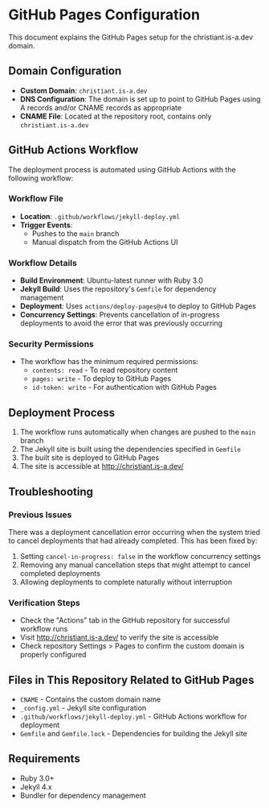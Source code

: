 # GitHub Pages Configuration

This document explains the GitHub Pages setup for the christiant.is-a.dev domain.

## Domain Configuration

- **Custom Domain**: `christiant.is-a.dev`
- **DNS Configuration**: The domain is set up to point to GitHub Pages using A records and/or CNAME records as appropriate
- **CNAME File**: Located at the repository root, contains only `christiant.is-a.dev`

## GitHub Actions Workflow

The deployment process is automated using GitHub Actions with the following workflow:

### Workflow File
- **Location**: `.github/workflows/jekyll-deploy.yml`
- **Trigger Events**: 
  - Pushes to the `main` branch
  - Manual dispatch from the GitHub Actions UI

### Workflow Details
- **Build Environment**: Ubuntu-latest runner with Ruby 3.0
- **Jekyll Build**: Uses the repository's `Gemfile` for dependency management
- **Deployment**: Uses `actions/deploy-pages@v4` to deploy to GitHub Pages
- **Concurrency Settings**: Prevents cancellation of in-progress deployments to avoid the error that was previously occurring

### Security Permissions
- The workflow has the minimum required permissions:
  - `contents: read` - To read repository content
  - `pages: write` - To deploy to GitHub Pages
  - `id-token: write` - For authentication with GitHub Pages

## Deployment Process

1. The workflow runs automatically when changes are pushed to the `main` branch
2. The Jekyll site is built using the dependencies specified in `Gemfile`
3. The built site is deployed to GitHub Pages
4. The site is accessible at http://christiant.is-a.dev/

## Troubleshooting

### Previous Issues
There was a deployment cancellation error occurring when the system tried to cancel deployments that had already completed. This has been fixed by:

1. Setting `cancel-in-progress: false` in the workflow concurrency settings
2. Removing any manual cancellation steps that might attempt to cancel completed deployments
3. Allowing deployments to complete naturally without interruption

### Verification Steps
- Check the "Actions" tab in the GitHub repository for successful workflow runs
- Visit http://christiant.is-a.dev/ to verify the site is accessible
- Check repository Settings > Pages to confirm the custom domain is properly configured

## Files in This Repository Related to GitHub Pages

- `CNAME` - Contains the custom domain name
- `_config.yml` - Jekyll site configuration
- `.github/workflows/jekyll-deploy.yml` - GitHub Actions workflow for deployment
- `Gemfile` and `Gemfile.lock` - Dependencies for building the Jekyll site

## Requirements

- Ruby 3.0+
- Jekyll 4.x
- Bundler for dependency management
